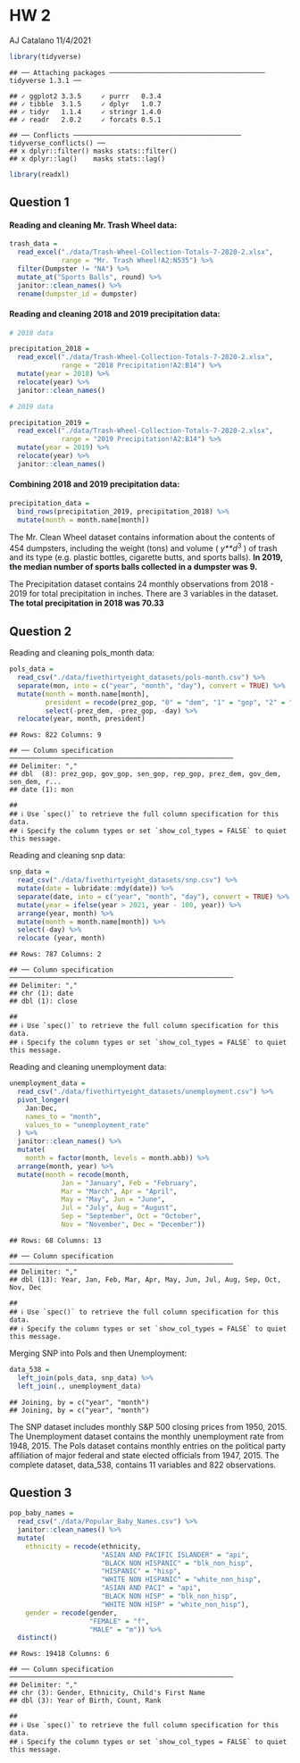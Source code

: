 HW 2
================
AJ Catalano
11/4/2021

``` r
library(tidyverse)
```

    ## ── Attaching packages ─────────────────────────────────────── tidyverse 1.3.1 ──

    ## ✓ ggplot2 3.3.5     ✓ purrr   0.3.4
    ## ✓ tibble  3.1.5     ✓ dplyr   1.0.7
    ## ✓ tidyr   1.1.4     ✓ stringr 1.4.0
    ## ✓ readr   2.0.2     ✓ forcats 0.5.1

    ## ── Conflicts ────────────────────────────────────────── tidyverse_conflicts() ──
    ## x dplyr::filter() masks stats::filter()
    ## x dplyr::lag()    masks stats::lag()

``` r
library(readxl)
```

## Question 1

#### Reading and cleaning Mr. Trash Wheel data:

``` r
trash_data =
  read_excel("./data/Trash-Wheel-Collection-Totals-7-2020-2.xlsx",
             range = "Mr. Trash Wheel!A2:N535") %>%
  filter(Dumpster != "NA") %>%
  mutate_at("Sports Balls", round) %>%
  janitor::clean_names() %>%
  rename(dumpster_id = dumpster)
```

#### Reading and cleaning 2018 and 2019 precipitation data:

``` r
# 2018 data

precipitation_2018 =
  read_excel("./data/Trash-Wheel-Collection-Totals-7-2020-2.xlsx",
             range = "2018 Precipitation!A2:B14") %>%
  mutate(year = 2018) %>%
  relocate(year) %>%
  janitor::clean_names()

# 2019 data

precipitation_2019 =
  read_excel("./data/Trash-Wheel-Collection-Totals-7-2020-2.xlsx",
             range = "2019 Precipitation!A2:B14") %>%
  mutate(year = 2019) %>%
  relocate(year) %>%
  janitor::clean_names()
```

#### Combining 2018 and 2019 precipitation data:

``` r
precipitation_data = 
  bind_rows(precipitation_2019, precipitation_2018) %>%
  mutate(month = month.name[month])
```

The Mr. Clean Wheel dataset contains information about the contents of
454 dumpsters, including the weight (tons) and volume (
*y**d*<sup>3</sup>
) of trash and its type (e.g. plastic bottles, cigarette butts, and
sports balls). **In 2019, the median number of sports balls collected in
a dumpster was 9.**

The Precipitation dataset contains 24 monthly observations from 2018 -
2019 for total precipitation in inches. There are 3 variables in the
dataset. **The total precipitation in 2018 was 70.33**

## Question 2

Reading and cleaning pols_month data:

``` r
pols_data =
  read_csv("./data/fivethirtyeight_datasets/pols-month.csv") %>%
  separate(mon, into = c("year", "month", "day"), convert = TRUE) %>%
  mutate(month = month.name[month],
         president = recode(prez_gop, "0" = "dem", "1" = "gop", "2" = "gop")) %>%
         select(-prez_dem, -prez_gop, -day) %>%
  relocate(year, month, president)
```

    ## Rows: 822 Columns: 9

    ## ── Column specification ────────────────────────────────────────────────────────
    ## Delimiter: ","
    ## dbl  (8): prez_gop, gov_gop, sen_gop, rep_gop, prez_dem, gov_dem, sen_dem, r...
    ## date (1): mon

    ## 
    ## ℹ Use `spec()` to retrieve the full column specification for this data.
    ## ℹ Specify the column types or set `show_col_types = FALSE` to quiet this message.

Reading and cleaning snp data:

``` r
snp_data =
  read_csv("./data/fivethirtyeight_datasets/snp.csv") %>%
  mutate(date = lubridate::mdy(date)) %>%
  separate(date, into = c("year", "month", "day"), convert = TRUE) %>%
  mutate(year = ifelse(year > 2021, year - 100, year)) %>%
  arrange(year, month) %>%
  mutate(month = month.name[month]) %>%
  select(-day) %>%
  relocate (year, month)
```

    ## Rows: 787 Columns: 2

    ## ── Column specification ────────────────────────────────────────────────────────
    ## Delimiter: ","
    ## chr (1): date
    ## dbl (1): close

    ## 
    ## ℹ Use `spec()` to retrieve the full column specification for this data.
    ## ℹ Specify the column types or set `show_col_types = FALSE` to quiet this message.

Reading and cleaning unemployment data:

``` r
unemployment_data = 
  read_csv("./data/fivethirtyeight_datasets/unemployment.csv") %>%
  pivot_longer(
    Jan:Dec,
    names_to = "month",
    values_to = "unemployment_rate"
  ) %>%
  janitor::clean_names() %>%
  mutate(
    month = factor(month, levels = month.abb)) %>%
  arrange(month, year) %>%
  mutate(month = recode(month,
             Jan = "January", Feb = "February",
             Mar = "March", Apr = "April",
             May = "May", Jun = "June",
             Jul = "July", Aug = "August",
             Sep = "September", Oct = "October",
             Nov = "November", Dec = "December"))
```

    ## Rows: 68 Columns: 13

    ## ── Column specification ────────────────────────────────────────────────────────
    ## Delimiter: ","
    ## dbl (13): Year, Jan, Feb, Mar, Apr, May, Jun, Jul, Aug, Sep, Oct, Nov, Dec

    ## 
    ## ℹ Use `spec()` to retrieve the full column specification for this data.
    ## ℹ Specify the column types or set `show_col_types = FALSE` to quiet this message.

Merging SNP into Pols and then Unemployment:

``` r
data_538 = 
  left_join(pols_data, snp_data) %>%
  left_join(., unemployment_data)
```

    ## Joining, by = c("year", "month")
    ## Joining, by = c("year", "month")

The SNP dataset includes monthly S&P 500 closing prices from 1950, 2015.
The Unemployment dataset contains the monthly unemployment rate from
1948, 2015. The Pols dataset contains monthly entries on the political
party affiliation of major federal and state elected officials from
1947, 2015. The complete dataset, data_538, contains 11 variables and
822 observations.

## Question 3

``` r
pop_baby_names = 
  read_csv("./data/Popular_Baby_Names.csv") %>%
  janitor::clean_names() %>%
  mutate(
    ethnicity = recode(ethnicity,
                       "ASIAN AND PACIFIC ISLANDER" = "api",
                       "BLACK NON HISPANIC" = "blk_non_hisp",
                       "HISPANIC" = "hisp",
                       "WHITE NON HISPANIC" = "white_non_hisp",
                       "ASIAN AND PACI" = "api",
                       "BLACK NON HISP" = "blk_non_hisp",
                       "WHITE NON HISP" = "white_non_hisp"),
    gender = recode(gender,
                    "FEMALE" = "f",
                    "MALE" = "m")) %>%
  distinct()
```

    ## Rows: 19418 Columns: 6

    ## ── Column specification ────────────────────────────────────────────────────────
    ## Delimiter: ","
    ## chr (3): Gender, Ethnicity, Child's First Name
    ## dbl (3): Year of Birth, Count, Rank

    ## 
    ## ℹ Use `spec()` to retrieve the full column specification for this data.
    ## ℹ Specify the column types or set `show_col_types = FALSE` to quiet this message.
